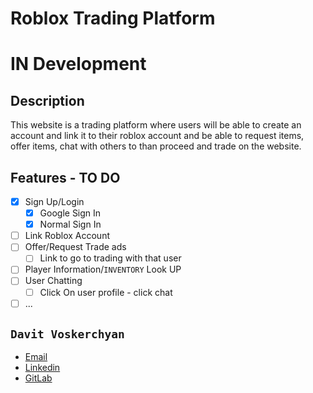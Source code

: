 # Roblox Trading Platform

# IN Development

## Description
This website is a trading platform where users will be able to create an account and link it to their roblox account and be able to request items, offer items, chat with others to than proceed and trade on the website. 

## Features - TO DO
- [x] Sign Up/Login
  -  [x] Google Sign In
  -  [x] Normal Sign In
- [ ] Link Roblox Account
- [ ] Offer/Request Trade ads
  - [ ] Link to go to trading with that user
- [ ] Player Information/`INVENTORY` Look UP
- [ ] User Chatting
  - [ ] Click On user profile - click chat
- [ ] ...

## `Davit Voskerchyan` <br>
- [Email](mailto:davitvoskerchyan@outlook.com) <br>
- [Linkedin](https://www.linkedin.com/in/davitvoskerchyan/)
- [GitLab](https://gitlab.com/users/davitvoski/starred)
